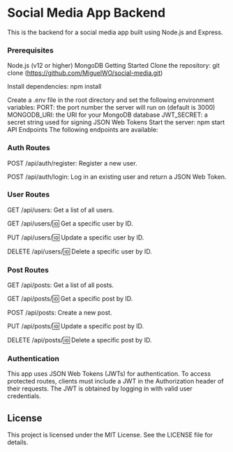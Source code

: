 # Social Media App Backend
This is the backend for a social media app built using Node.js and Express.

### Prerequisites
Node.js (v12 or higher)
MongoDB
Getting Started
Clone the repository: git clone (https://github.com/MiguelWO/social-media.git)

Install dependencies: npm install

Create a .env file in the root directory and set the following environment variables:
PORT: the port number the server will run on (default is 3000)
MONGODB_URI: the URI for your MongoDB database
JWT_SECRET: a secret string used for signing JSON Web Tokens
Start the server: npm start
API Endpoints
The following endpoints are available:

### Auth Routes
POST /api/auth/register: Register a new user.

POST /api/auth/login: Log in an existing user and return a JSON Web Token.

### User Routes
GET /api/users: Get a list of all users.

GET /api/users/:id: Get a specific user by ID.

PUT /api/users/:id: Update a specific user by ID.

DELETE /api/users/:id: Delete a specific user by ID.


### Post Routes
GET /api/posts: Get a list of all posts.

GET /api/posts/:id: Get a specific post by ID.

POST /api/posts: Create a new post.

PUT /api/posts/:id: Update a specific post by ID.

DELETE /api/posts/:id: Delete a specific post by ID.


### Authentication
This app uses JSON Web Tokens (JWTs) for authentication. To access protected routes, clients must include a JWT in the Authorization header of their requests. The JWT is obtained by logging in with valid user credentials.

## License
This project is licensed under the MIT License. See the LICENSE file for details.
